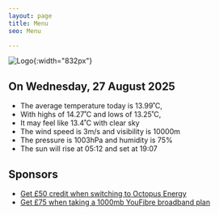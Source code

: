 ```yaml
---
layout: page
title: Menu
seo: Menu

---
```


![Logo](/images/logo.jpg){:width="832px"}

<!-- weather_marker starts -->
## On Wednesday, 27 August 2025

- The average temperature today is 13.99˚C,
- With highs of 14.27˚C and lows of 13.25˚C,
- It may feel like 13.4˚C with clear sky
- The wind speed is 3m/s and visibility is 10000m
- The pressure is 1003hPa and humidity is 75%
- The sun will rise at 05:12 and set at 19:07

<!-- weather_marker ends -->

## Sponsors

- [Get £50 credit when switching to Octopus Energy](https://bit.ly/3oD1nnS)
- [Get £75 when taking a 1000mb YouFibre broadband plan](https://aklam.io/91zWhU?)
